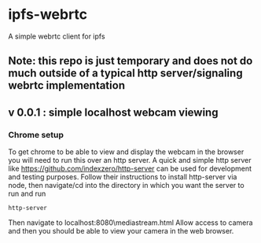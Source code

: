 # ipfs-webrtc

A simple webrtc client for ipfs
## Note: this repo is just temporary and does not do much outside of a typical http server/signaling webrtc implementation
## v 0.0.1 : simple localhost webcam viewing

### Chrome setup

To get chrome to be able to view and display the webcam in the browser you will need to run this over an http server. A quick and simple http server like https://github.com/indexzero/http-server can be used for development and testing purposes. Follow their instructions to install http-server via node, then navigate/cd into the directory in which you want the server to run and run

`http-server`

Then navigate to localhost:8080\mediastream.html
Allow access to camera and then you should be able to view your camera in the web browser.
